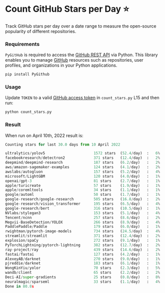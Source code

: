 # Count GitHub Stars per Day ⭐

Track GitHub stars per day over a date range to measure the open-source popularity of different repositories.

### Requirements

`PyGitHub` is required to access the [GitHub REST API] via Python. This library enables you to manage [GitHub] resources such as repositories, user profiles, and organizations in your Python applications.

[GitHub REST API]: https://docs.github.com/en/rest
[GitHub]: https://github.com

```bash
pip install PyGithub
```

### Usage

Update `TOKEN` to a valid [GitHub access token](https://docs.github.com/en/authentication/keeping-your-account-and-data-secure/creating-a-personal-access-token) in `count_stars.py` L15 and then run:

```python
python count_stars.py
```

### Result

When run on April 10th, 2022 result is:

```python
Counting stars for last 30.0 days from 10 April 2022

ultralytics/yolov5                      1572 stars  (52.4/day)  :   6%|▋         | 1572/24560 [00:11<02:51, 133.78it/s]
facebookresearch/detectron2             371 stars   (12.4/day)  :   2%|▏         | 371/20463 [00:03<02:57, 112.90it/s]
deepmind/deepmind-research              187 stars   (6.2/day)   :   2%|▏         | 187/9976 [00:01<01:19, 123.89it/s]
aws/amazon-sagemaker-examples           124 stars   (4.1/day)   :   2%|▏         | 124/6756 [00:01<00:55, 119.95it/s]
awslabs/autogluon                       157 stars   (5.2/day)   :   4%|▎         | 157/4355 [00:01<00:38, 108.15it/s]
microsoft/LightGBM                      120 stars   (4.0/day)   :   1%|          | 120/13648 [00:01<02:16, 99.24it/s]
openai/gpt-3                            81 stars    (2.7/day)   :   1%|          | 81/11163 [00:00<01:53, 97.37it/s]
apple/turicreate                        57 stars    (1.9/day)   :   1%|          | 57/10658 [00:00<01:59, 88.64it/s]
apple/coremltools                       34 stars    (1.1/day)   :   1%|▏         | 34/2613 [00:00<00:45, 56.13it/s]
google/automl                           50 stars    (1.7/day)   :   1%|          | 50/4954 [00:00<00:59, 81.86it/s]
google-research/google-research         505 stars   (16.8/day)  :   2%|▏         | 505/22697 [00:03<02:55, 126.45it/s]
google-research/vision_transformer      195 stars   (6.5/day)   :   4%|▍         | 195/4835 [00:01<00:39, 116.84it/s]
google-research/bert                    316 stars   (10.5/day)  :   1%|          | 316/30898 [00:02<04:04, 124.86it/s]
NVlabs/stylegan3                        153 stars   (5.1/day)   :   4%|▍         | 153/3934 [00:01<00:29, 128.11it/s]
Tencent/ncnn                            257 stars   (8.6/day)   :   2%|▏         | 257/14229 [00:02<01:52, 123.86it/s]
Megvii-BaseDetection/YOLOX              266 stars   (8.9/day)   :   4%|▍         | 266/6097 [00:02<00:44, 131.35it/s]
PaddlePaddle/Paddle                     179 stars   (6.0/day)   :   1%|          | 179/17919 [00:01<02:24, 122.79it/s]
rwightman/pytorch-image-models          734 stars   (24.5/day)  :   4%|▍         | 734/17605 [00:05<02:08, 131.68it/s]
streamlit/streamlit                     371 stars   (12.4/day)  :   2%|▏         | 371/18559 [00:02<02:16, 132.76it/s]
explosion/spaCy                         272 stars   (9.1/day)   :   1%|          | 272/23108 [00:02<03:09, 120.73it/s]
PyTorchLightning/pytorch-lightning      382 stars   (12.7/day)  :   2%|▏         | 382/17959 [00:03<02:28, 118.25it/s]
ray-project/ray                         439 stars   (14.6/day)  :   2%|▏         | 439/19867 [00:03<02:52, 112.74it/s]
fastai/fastai                           127 stars   (4.2/day)   :   1%|          | 127/22114 [00:01<03:55, 93.44it/s]
AlexeyAB/darknet                        270 stars   (9.0/day)   :   1%|▏         | 270/18849 [00:02<02:29, 124.08it/s]
pjreddie/darknet                        183 stars   (6.1/day)   :   1%|          | 183/22526 [00:01<03:08, 118.50it/s]
WongKinYiu/yolor                        70 stars    (2.3/day)   :   5%|▍         | 70/1493 [00:00<00:11, 123.44it/s]
wandb/client                            65 stars    (2.2/day)   :   2%|▏         | 65/3808 [00:00<00:34, 108.04it/s]
Deci-AI/super-gradients                 25 stars    (0.8/day)   :   8%|▊         | 25/322 [00:00<00:04, 63.49it/s]
neuralmagic/sparseml                    33 stars    (1.1/day)   :   4%|▍         | 33/850 [00:00<00:09, 85.61it/s]
Done in 80.8s
```
